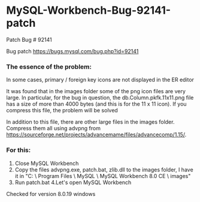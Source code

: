# MySQL-Workbench-Bug-92141-patch
Patch Bug # 92141

Bug patch https://bugs.mysql.com/bug.php?id=92141

### The essence of the problem:

In some cases, primary / foreign key icons are not displayed in the ER editor

It was found that in the images folder some of the png icon files are very large. In particular, for the bug in question, the db.Column.pkfk.11x11.png file has a size of more than 4000 bytes (and this is for the 11 x 11 icon). If you compress this file, the problem will be solved

In addition to this file, there are other large files in the images folder. Compress them all using advpng from https://sourceforge.net/projects/advancemame/files/advancecomp/1.15/.

### For this:

1. Close MySQL Workbench
2. Copy the files advpng.exe, patch.bat, zlib.dll to the images folder, I have it in "C: \ Program Files \ MySQL \ MySQL Workbench 8.0 CE \ images"
3. Run patch.bat
4.Let's open MySQL Workbench

Checked for version 8.0.19 windows
